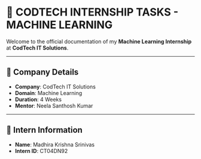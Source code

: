 # 🚀 CODTECH INTERNSHIP TASKS - MACHINE LEARNING

Welcome to the official documentation of my **Machine Learning Internship** at **CodTech IT Solutions**.

---

## 🏢 Company Details

- **Company**: CodTech IT Solutions  
- **Domain**: Machine Learning  
- **Duration**: 4 Weeks  
- **Mentor**: Neela Santhosh Kumar  

---

## 👤 Intern Information

- **Name**: Madhira Krishna Srinivas  
- **Intern ID**: CT04DN92  
